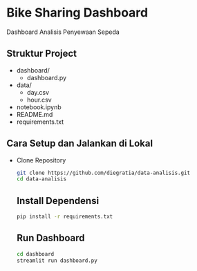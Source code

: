 # Bike Sharing Dashboard

Dashboard Analisis Penyewaan Sepeda

## Struktur Project

- dashboard/
  - dashboard.py
- data/
  - day.csv
  - hour.csv
- notebook.ipynb
- README.md
- requirements.txt

## Cara Setup dan Jalankan di Lokal

- Clone Repository

  ```bash
  git clone https://github.com/diegratia/data-analisis.git
  cd data-analisis
  ```

  ## Install Dependensi

  ```bash
  pip install -r requirements.txt
  ```

  ## Run Dashboard

  ```bash
  cd dashboard
  streamlit run dashboard.py
  ```

